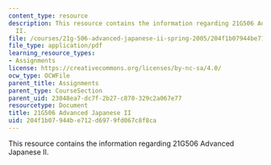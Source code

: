 ```yaml
---
content_type: resource
description: This resource contains the information regarding 21G506 Advanced Japanese
  II.
file: /courses/21g-506-advanced-japanese-ii-spring-2005/204f1b07944be712d6979fd067c8f8ca_MIT21G_506S05_506hw4.pdf
file_type: application/pdf
learning_resource_types:
- Assignments
license: https://creativecommons.org/licenses/by-nc-sa/4.0/
ocw_type: OCWFile
parent_title: Assignments
parent_type: CourseSection
parent_uid: 23048ea7-dc7f-2b27-c870-329c2a067e77
resourcetype: Document
title: 21G506 Advanced Japanese II
uid: 204f1b07-944b-e712-d697-9fd067c8f8ca
---
```

This resource contains the information regarding 21G506 Advanced Japanese II.